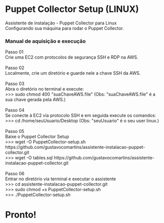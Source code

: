 # Puppet Collector Setup (LINUX)
Assistente de instalação - Puppet Collector para Linux<br>
Configurando sua máquina para rodar o Puppet Collector.

<h3>Manual de aquisição e execução</h3>
Passo 01<br>
Crie uma EC2 com protocolos de segurança SSH e RDP na AWS.<br><br>
Passo 02<br>
Localmente, crie um diretório e guarde nele a chave SSH da AWS.<br><br>
Passo 03<br>
Abra o diretório no terminal e execute:<br>
>>> sudo chmod 400 "suaChaveAWS.file" (Obs: "suaChaveAWS.file" é a sua chave gerada pela AWS.)<br><br>
Passo 04<br>
Se conecte à EC2 via protocolo SSH e em seguida execute os comandos:<br>
>>> cd /home/seuUsuario/Desktop (Obs: "seuUsuario" é o seu user linux.)<br><br>
Passo 05<br>
Baixe o Puppet Collector Setup<br>
>>> wget -O PuppetCollector-setup.sh https://github.com/gustavocomartins/assistente-instalacao-puppet-collector.git<br>
>>> wget -O tables.sql https://github.com/gustavocomartins/assistente-instalacao-puppet-collector.git<br><br>
Passo 06<br>
Entrar no diretório via terminal e executar o assistente<br>
>>> cd assistente-instalacao-puppet-collector.git <br>
>>> sudo chmod +x PuppetCollector-setup.sh <br>
>>> ./PuppetCollector-setup.sh <br>

<h1>Pronto!</h1>
